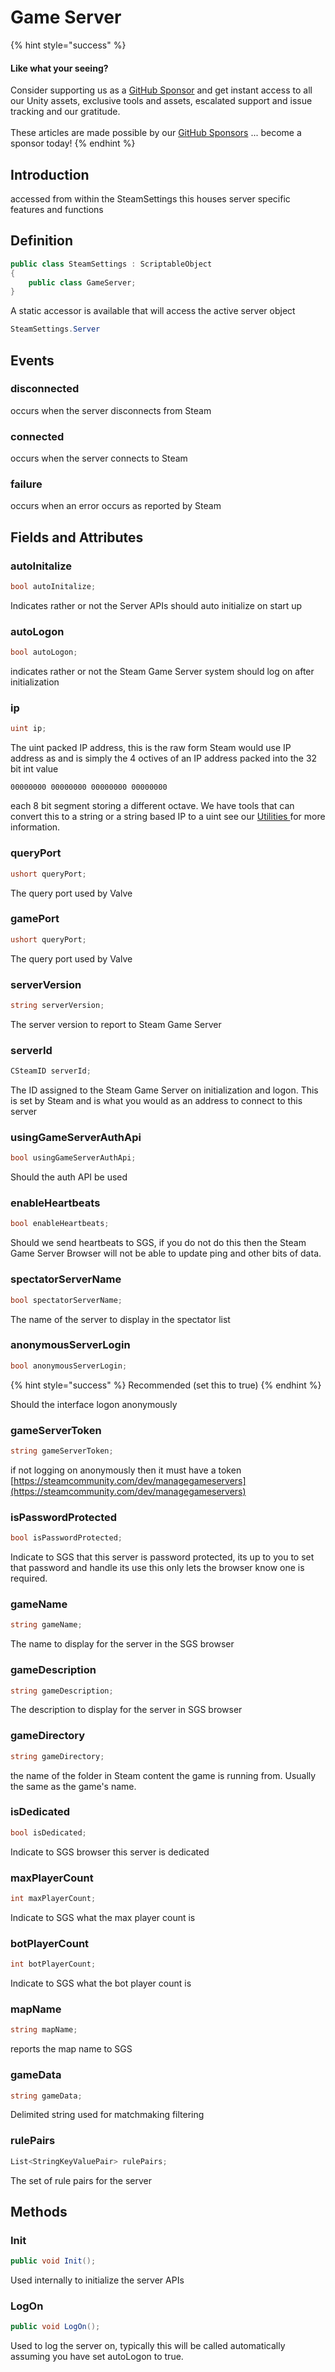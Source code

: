 # Game Server

{% hint style="success" %}
#### Like what your seeing?

Consider supporting us as a [GitHub Sponsor](../../../../company/become-a-sponsor.md) and get instant access to all our Unity assets, exclusive tools and assets, escalated support and issue tracking and our gratitude.\
\
These articles are made possible by our [GitHub Sponsors](https://github.com/sponsors/heathen-engineering) ... become a sponsor today!
{% endhint %}

## Introduction

accessed from within the SteamSettings this houses server specific features and functions

## Definition

```csharp
public class SteamSettings : ScriptableObject
{
    public class GameServer;
}
```

A static accessor is available that will access the active server object

```csharp
SteamSettings.Server
```

## Events

### disconnected

occurs when the server disconnects from Steam

### connected

occurs when the server connects to Steam

### failure

occurs when an error occurs as reported by Steam

## Fields and Attributes

### autoInitalize

```csharp
bool autoInitalize;
```

Indicates rather or not the Server APIs should auto initialize on start up

### autoLogon

```csharp
bool autoLogon;
```

indicates rather or not the Steam Game Server system should log on after initialization

### ip

```csharp
uint ip;
```

The uint packed IP address, this is the raw form Steam would use IP address as and is simply the 4 octives of an IP address packed into the 32 bit int value

&#x20;`00000000 00000000 00000000 00000000`&#x20;

each 8 bit segment storing a different octave. We have tools that can convert this to a string or a string based IP to a uint see our [Utilities ](../../api/utilities.md)for more information.

### queryPort

```csharp
ushort queryPort;
```

The query port used by Valve

### gamePort

```csharp
ushort queryPort;
```

The query port used by Valve

### serverVersion

```csharp
string serverVersion;
```

The server version to report to Steam Game Server&#x20;

### serverId

```csharp
CSteamID serverId;
```

The ID assigned to the Steam Game Server on initialization and logon. This is set by Steam and is what you would as an address to connect to this server

### usingGameServerAuthApi

```csharp
bool usingGameServerAuthApi;
```

Should the auth API be used

### enableHeartbeats

```csharp
bool enableHeartbeats;
```

Should we send heartbeats to SGS, if you do not do this then the Steam Game Server Browser will not be able to update ping and other bits of data.

### spectatorServerName

```csharp
bool spectatorServerName;
```

The name of the server to display in the spectator list

### anonymousServerLogin

```csharp
bool anonymousServerLogin;
```

{% hint style="success" %}
Recommended (set this to true)
{% endhint %}

Should the interface logon anonymously

### gameServerToken

```csharp
string gameServerToken;
```

if not logging on anonymously then it must have a token [https://steamcommunity.com/dev/managegameservers](https://steamcommunity.com/dev/managegameservers)

### isPasswordProtected

```csharp
bool isPasswordProtected;
```

Indicate to SGS that this server is password protected, its up to you to set that password and handle its use this only lets the browser know one is required.

### gameName

```csharp
string gameName;
```

The name to display for the server in the SGS browser

### gameDescription

```csharp
string gameDescription;
```

The description to display for the server in SGS browser

### gameDirectory

```csharp
string gameDirectory;
```

the name of the folder in Steam content the game is running from. Usually the same as the game's name.

### isDedicated

```csharp
bool isDedicated;
```

Indicate to SGS browser this server is dedicated

### maxPlayerCount

```csharp
int maxPlayerCount;
```

Indicate to SGS what the max player count is

### botPlayerCount

```csharp
int botPlayerCount;
```

Indicate to SGS what the bot player count is

### mapName

```csharp
string mapName;
```

reports the map name to SGS

### gameData

```csharp
string gameData;
```

Delimited string used for matchmaking filtering

### rulePairs

```csharp
List<StringKeyValuePair> rulePairs;
```

The set of rule pairs for the server

## Methods

### Init

```csharp
public void Init();
```

Used internally to initialize the server APIs

### LogOn

```csharp
public void LogOn();
```

Used to log the server on, typically this will be called automatically assuming you have set autoLogon to true.
